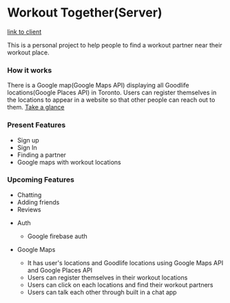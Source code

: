 # Workout Together(Server)
[link to client](https://github.com/jlee380/workout_client)

This is a personal project to help people to find a workout partner near their workout place.

### How it works

There is a Google map(Google Maps API) displaying all Goodlife locations(Google Places API) in Toronto. Users can register themselves in the locations to appear in a website so that other people can reach out to them.
[Take a glance](https://imgur.com/a/Jz3yyHH)

### Present Features

* Sign up
* Sign In
* Finding a partner
* Google maps with workout locations

### Upcoming Features

* Chatting
* Adding friends
* Reviews


- Auth 
  - Google firebase auth
  
- Google Maps
  - It has user's locations and Goodlife locations using Google Maps API and Google Places API
  - Users can register themselves in their workout locations
  - Users can click on each locations and find their workout partners
  - Users can talk each other through built in a chat app
